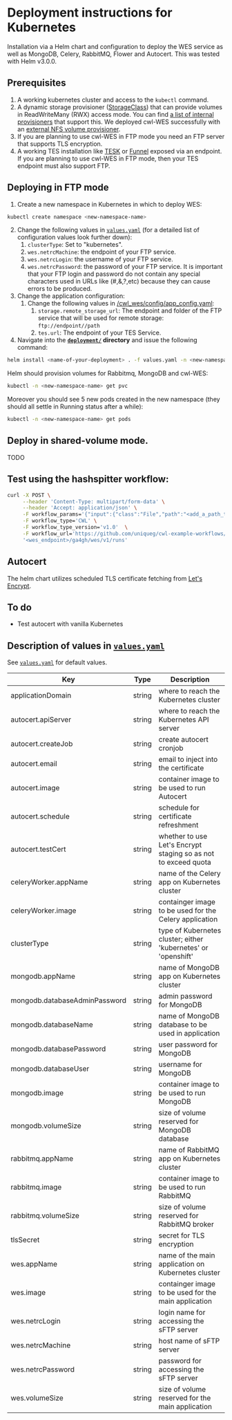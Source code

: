 # Deployment instructions for Kubernetes

Installation via a Helm chart and configuration to deploy the WES service as well as MongoDB, Celery, RabbitMQ,
Flower and Autocert. This was tested with Helm v3.0.0.

## Prerequisites
1. A working kubernetes cluster and access to the ```kubectl``` command.
2. A dynamic storage provisioner ([StorageClass](https://kubernetes.io/docs/concepts/storage/storage-classes/)) that can provide volumes in ReadWriteMany (RWX) access mode. You can find [a list of internal provisioners](https://kubernetes.io/docs/concepts/storage/persistent-volumes/#access-modes) that support this. We deployed cwl-WES successfully with an [external NFS volume provisioner](https://github.com/kubernetes-incubator/external-storage/tree/master/nfs).
3. If you are planning to use cwl-WES in FTP mode you need an FTP server that supports TLS encryption. 
4. A working TES installation like [TESK](https://github.com/EMBL-EBI-TSI/TESK) or [Funnel](https://github.com/ohsu-comp-bio/funnel) exposed via an endpoint. If you are planning to use cwl-WES in FTP mode, then your TES endpoint must also support FTP.

## Deploying in FTP mode
1. Create a new namespace in Kubernetes in which to deploy WES:
```bash
kubectl create namespace <new-namespace-name>
```
2. Change the following values in [`values.yaml`](values.yaml) (for a detailed list of configuration values look further down):
	1. ```clusterType```: Set to "kubernetes".
	2. ```wes.netrcMachine```: the endpoint of your FTP service.
	3. ```wes.netrcLogin```: the username of your FTP service.
	4. ```wes.netrcPassword```: the password of your FTP service. 
	It is important that your FTP login and password do not contain any special characters used in URLs like (#,&,?,etc) because they can cause errors to be produced.
3. Change the application configuration:
	1. Change the following values in [/cwl_wes/config/app_config.yaml](/cwl_wes/config/app_config.yaml):
		1. ```storage.remote_storage_url```: The endpoint and folder of the FTP service that will be used for remote storage:
		```ftp://endpoint//path```
		2. ```tes.url```: The endpoint of your TES Service.
4. Navigate into the **[`deployment/`](/deployment) directory** and issue the following command:
```bash
helm install <name-of-your-deployment> . -f values.yaml -n <new-namespace-name>
```
Helm should provision volumes for Rabbitmq, MongoDB and cwl-WES:
```bash
kubectl -n <new-namespace-name> get pvc 
```
Moreover you should see 5 new pods created in the new namespace (they should all settle in Running status after a while):
```bash
kubectl -n <new-namespace-name> get pods
```

## Deploy in shared-volume mode.
TODO

## Test using the hashspitter workflow:
```bash
curl -X POST \
	 --header 'Content-Type: multipart/form-data' \
	 --header 'Accept: application/json' \
	 -F workflow_params='{"input":{"class":"File","path":"<add_a_path_to_a_file_here>"}}' \
	 -F workflow_type='CWL' \
	 -F workflow_type_version='v1.0'  \
	 -F workflow_url='https://github.com/uniqueg/cwl-example-workflows/blob/master/hashsplitter-workflow.cwl' \
	 '<wes_endpoint>/ga4gh/wes/v1/runs'
```

## Autocert

The helm chart utilizes scheduled TLS certificate fetching from [Let's
Encrypt](https://letsencrypt.org/).

## To do

- Test autocert with vanilla Kubernetes

## Description of values in [`values.yaml`](values.yaml)

See [`values.yaml`](values.yaml) for default values.

| Key | Type | Description |
| --- | --- | --- |
| applicationDomain | string | where to reach the Kubernetes cluster |
| autocert.apiServer | string | where to reach the Kubernetes API server |
| autocert.createJob | string | create autocert cronjob |
| autocert.email | string | email to inject into the certificate |
| autocert.image | string | container image to be used to run Autocert |
| autocert.schedule | string | schedule for certificate refreshment |
| autocert.testCert | string | whether to use Let's Encrypt staging so as not to exceed quota |
| celeryWorker.appName | string | name of the Celery app on Kubernetes cluster |
| celeryWorker.image | string | containger image to be used for the Celery application |
| clusterType | string | type of Kubernetes cluster; either 'kubernetes' or 'openshift' |
| mongodb.appName | string | name of MongoDB app on Kubernetes cluster |
| mongodb.databaseAdminPassword | string | admin password for MongoDB |
| mongodb.databaseName | string | name of MongoDB database to be used in application |
| mongodb.databasePassword | string | user password for MongoDB |
| mongodb.databaseUser | string | username for MongoDB |
| mongodb.image | string | container image to be used to run MongoDB |
| mongodb.volumeSize | string | size of volume reserved for MongoDB database |
| rabbitmq.appName | string | name of RabbitMQ app on Kubernetes cluster |
| rabbitmq.image | string | container image to be used to run RabbitMQ |
| rabbitmq.volumeSize | string | size of volume reserved for RabbitMQ broker |
| tlsSecret | string | secret for TLS encryption |
| wes.appName | string | name of the main application on Kubernetes cluster |
| wes.image | string | containger image to be used for the main application |
| wes.netrcLogin | string | login name for accessing the sFTP server |
| wes.netrcMachine | string | host name of sFTP server |
| wes.netrcPassword | string | password for accessing the sFTP server |
| wes.volumeSize | string | size of volume reserved for the main application |


